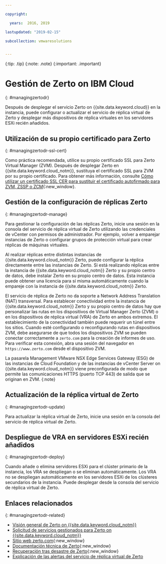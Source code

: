 ```yaml
---

copyright:

  years:  2016, 2019

lastupdated: "2019-02-15"

subcollection: vmwaresolutions


---
```


{:tip: .tip}
{:note: .note}
{:important: .important}

# Gestión de Zerto on IBM Cloud
{: #managingzertodr}

Después de desplegar el servicio Zerto on {{site.data.keyword.cloud}} en la instancia, puede configurar o actualizar el servicio de réplica virtual de Zerto y desplegar más dispositivos de réplica virtuales en los servidores ESXi recién añadidos.

## Utilización de su propio certificado para Zerto
{: #managingzertodr-ssl-cert}

Como práctica recomendada, utilice su propio certificado SSL para Zerto Virtual Manager (ZVM). Después de desplegar Zerto en {{site.data.keyword.cloud_notm}}, sustituya el certificado SSL para ZVM por su propio certificado. Para obtener más información, consulte [Cómo utilizar un certificado SSL CER para sustituir el certificado autofirmado para ZVM, ZSSP o ZCM](https://www.zerto.com/myzerto/knowledge-base/how-to-use-a-cer-ssl-certificate-to-replace-the-self-signed-certificate-for-the-zvm-zssp-or-zcm/){:new_window}.

## Gestión de la configuración de réplicas Zerto
{: #managingzertodr-manage}

Para gestionar la configuración de las réplicas Zerto, inicie una sesión en la consola del servicio de réplica virtual de Zerto utilizando las credenciales de vCenter con permisos de administrador. Por ejemplo, volver a emparejar instancias de Zerto o configurar grupos de protección virtual para crear réplicas de máquinas virtuales.

Al realizar réplicas entre distintas instancias de {{site.data.keyword.cloud_notm}} Zerto, puede configurar la réplica directamente entre las instancias de Zerto. Si está realizando réplicas entre la instancia de {{site.data.keyword.cloud_notm}} Zerto y su propio centro de datos, debe instalar Zerto en su propio centro de datos. Esta instancia puede obtener una licencia para sí misma automáticamente cuando la empareje con la instancia de {{site.data.keyword.cloud_notm}} Zerto.

El servicio de réplica de Zerto no da soporte a Network Address Translation (NAT) transversal. Para establecer conectividad entre la instancia de {{site.data.keyword.cloud_notm}} Zerto y su propio centro de datos hay que personalizar las rutas en los dispositivos de Virtual Manager Zerto (ZVM) o en los dispositivos de réplica virtual (VRA) de Zerto en ambos extremos. El establecimiento de la conectividad también puede requerir un túnel entre los sitios. Cuando esté configurando o reconfigurando rutas en dispositivos ZVM, debe asegurarse de que todos los dispositivos ZVM se pueden conectar correctamente a `zerto.com` para la creación de informes de uso. Para verificar esta conexión, abra una sesión del navegador en `https://www.zerto.com` desde el dispositivo ZVM.

La pasarela Management VMware NSX Edge Services Gateway (ESG) de las instancias de Cloud Foundation y de las instancias de vCenter Server on {{site.data.keyword.cloud_notm}} viene preconfigurada de modo que permite las comunicaciones HTTPS (puerto TCP 443) de salida que se originan en ZVM.
{:note}

## Actualización de la réplica virtual de Zerto
{: #managingzertodr-update}

Para actualizar la réplica virtual de Zerto, inicie una sesión en la consola del servicio de réplica virtual de Zerto.

## Despliegue de VRA en servidores ESXi recién añadidos
{: #managingzertodr-deploy}

Cuando añade o elimina servidores ESXi para el clúster primario de la instancia, los VRA se despliegan o se eliminan automáticamente. Los VRA no se despliegan automáticamente en los servidores ESXi de los clústeres secundarios de la instancia. Puede desplegar desde la consola del servicio de réplica virtual de Zerto.

## Enlaces relacionados
{: #managingzertodr-related}

* [Visión general de Zerto on {{site.data.keyword.cloud_notm}}](/docs/services/vmwaresolutions/services?topic=vmware-solutions-addingzertodr)
* [Solicitud de servicios gestionados para Zerto on {{site.data.keyword.cloud_notm}}](/docs/services/vmwaresolutions/services?topic=vmware-solutions-managing_zerto_services)
* [Sitio web zerto.com](https://www.zerto.com){:new_window}
* [Documentación técnica de Zerto](https://www.zerto.com/myzerto/technical-documentation/){:new_window}
* [Recuperación tras desastre de Zerto](https://www.ibm.com/cloud/garage/architectures/virtualizationArchitecture/zerto){:new_window}
* [Explicación de las alertas del servicio de réplica virtual de Zerto](https://www.zerto.com/myzerto/knowledge-base/explanation-of-zvr-alerts/)

